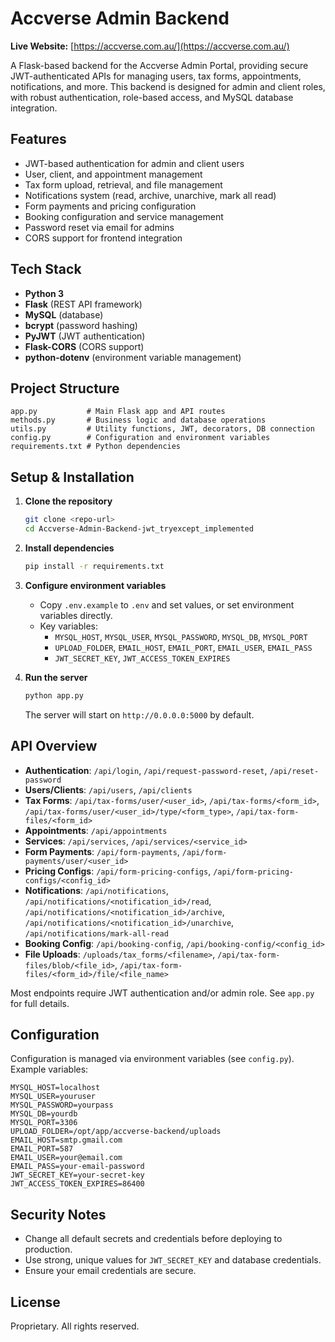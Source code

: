 # Accverse Admin Backend

**Live Website:** [https://accverse.com.au/](https://accverse.com.au/)

A Flask-based backend for the Accverse Admin Portal, providing secure JWT-authenticated APIs for managing users, tax forms, appointments, notifications, and more. This backend is designed for admin and client roles, with robust authentication, role-based access, and MySQL database integration.

## Features
- JWT-based authentication for admin and client users
- User, client, and appointment management
- Tax form upload, retrieval, and file management
- Notifications system (read, archive, unarchive, mark all read)
- Form payments and pricing configuration
- Booking configuration and service management
- Password reset via email for admins
- CORS support for frontend integration

## Tech Stack
- **Python 3**
- **Flask** (REST API framework)
- **MySQL** (database)
- **bcrypt** (password hashing)
- **PyJWT** (JWT authentication)
- **Flask-CORS** (CORS support)
- **python-dotenv** (environment variable management)

## Project Structure
```
app.py           # Main Flask app and API routes
methods.py       # Business logic and database operations
utils.py         # Utility functions, JWT, decorators, DB connection
config.py        # Configuration and environment variables
requirements.txt # Python dependencies
```

## Setup & Installation
1. **Clone the repository**
   ```bash
   git clone <repo-url>
   cd Accverse-Admin-Backend-jwt_tryexcept_implemented
   ```
2. **Install dependencies**
   ```bash
   pip install -r requirements.txt
   ```
3. **Configure environment variables**
   - Copy `.env.example` to `.env` and set values, or set environment variables directly.
   - Key variables:
     - `MYSQL_HOST`, `MYSQL_USER`, `MYSQL_PASSWORD`, `MYSQL_DB`, `MYSQL_PORT`
     - `UPLOAD_FOLDER`, `EMAIL_HOST`, `EMAIL_PORT`, `EMAIL_USER`, `EMAIL_PASS`
     - `JWT_SECRET_KEY`, `JWT_ACCESS_TOKEN_EXPIRES`

4. **Run the server**
   ```bash
   python app.py
   ```
   The server will start on `http://0.0.0.0:5000` by default.

## API Overview
- **Authentication**: `/api/login`, `/api/request-password-reset`, `/api/reset-password`
- **Users/Clients**: `/api/users`, `/api/clients`
- **Tax Forms**: `/api/tax-forms/user/<user_id>`, `/api/tax-forms/<form_id>`, `/api/tax-forms/user/<user_id>/type/<form_type>`, `/api/tax-form-files/<form_id>`
- **Appointments**: `/api/appointments`
- **Services**: `/api/services`, `/api/services/<service_id>`
- **Form Payments**: `/api/form-payments`, `/api/form-payments/user/<user_id>`
- **Pricing Configs**: `/api/form-pricing-configs`, `/api/form-pricing-configs/<config_id>`
- **Notifications**: `/api/notifications`, `/api/notifications/<notification_id>/read`, `/api/notifications/<notification_id>/archive`, `/api/notifications/<notification_id>/unarchive`, `/api/notifications/mark-all-read`
- **Booking Config**: `/api/booking-config`, `/api/booking-config/<config_id>`
- **File Uploads**: `/uploads/tax_forms/<filename>`, `/api/tax-form-files/blob/<file_id>`, `/api/tax-form-files/<form_id>/file/<file_name>`

Most endpoints require JWT authentication and/or admin role. See `app.py` for full details.

## Configuration
Configuration is managed via environment variables (see `config.py`). Example variables:
```env
MYSQL_HOST=localhost
MYSQL_USER=youruser
MYSQL_PASSWORD=yourpass
MYSQL_DB=yourdb
MYSQL_PORT=3306
UPLOAD_FOLDER=/opt/app/accverse-backend/uploads
EMAIL_HOST=smtp.gmail.com
EMAIL_PORT=587
EMAIL_USER=your@email.com
EMAIL_PASS=your-email-password
JWT_SECRET_KEY=your-secret-key
JWT_ACCESS_TOKEN_EXPIRES=86400
```

## Security Notes
- Change all default secrets and credentials before deploying to production.
- Use strong, unique values for `JWT_SECRET_KEY` and database credentials.
- Ensure your email credentials are secure.

## License
Proprietary. All rights reserved. 
